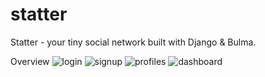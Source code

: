 # statter
Statter - your tiny social network built with Django & Bulma.

Overview
![login](https://user-images.githubusercontent.com/65036762/178137200-d101bf0e-27e6-4db4-8716-20a67c31e400.jpg)
![signup](https://user-images.githubusercontent.com/65036762/178137208-4266382d-ab0d-4ed4-9e20-cc485a7997fb.jpg)
![profiles](https://user-images.githubusercontent.com/65036762/178137213-0510cf2c-7691-40b9-9044-8ec2a458f7ac.jpg)
![dashboard](https://user-images.githubusercontent.com/65036762/178137218-7126c1b1-86d6-4d4d-b2f2-cb0e659108bb.jpg)
